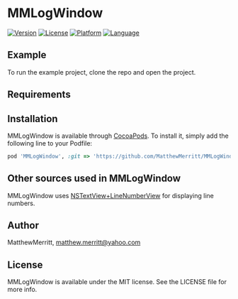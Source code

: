 # MMLogWindow

[![Version](https://img.shields.io/cocoapods/v/MMLogWindow.svg?style=flat)](http://cocoapods.org/pods/MMLogWindow)
[![License](https://img.shields.io/cocoapods/l/MMLogWindow.svg?style=flat)](http://cocoapods.org/pods/MMLogWindow)
[![Platform](https://img.shields.io/cocoapods/p/MMLogWindow.svg?style=flat)](http://cocoapods.org/pods/MMLogWindow)
[![Language](https://img.shields.io/github/languages/top/badges/shields.svg?style=flat)](http://cocoapods.org/pods/MMLogWindow)


## Example

To run the example project, clone the repo and open the project.

## Requirements

## Installation

MMLogWindow is available through [CocoaPods](http://cocoapods.org). To install
it, simply add the following line to your Podfile:

```ruby
pod 'MMLogWindow', :git => 'https://github.com/MatthewMerritt/MMLogWindow.git'
```

## Other sources used in MMLogWindow

MMLogWindow uses [NSTextView+LineNumberView](https://github.com/yichizhang/NSTextView-LineNumberView) for displaying line
numbers. 

## Author

MatthewMerritt, matthew.merritt@yahoo.com

## License

MMLogWindow is available under the MIT license. See the LICENSE file for more info.
